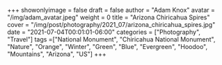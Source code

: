 +++
showonlyimage = false
draft = false
author = "Adam Knox"
avatar = "/img/adam_avatar.jpeg"
weight = 0
title = "Arizona Chiricahua Spires"
cover = "/img/post/photography/2021_07/arizona_chiricahua_spires.jpg"
date = "2021-07-04T00:01:01-06:00"
categories = ["Photography", "Travel"]
tags =["National Monument", "Chiricahua National Monument", "Nature", "Orange", "Winter", "Green", "Blue", "Evergreen", "Hoodoo", "Mountains", "Arizona", "US"]
+++
<!--more-->
